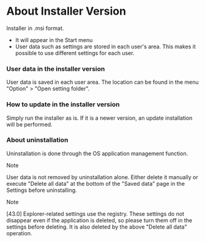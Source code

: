 # About Installer Version

Installer in .msi format.

* It will appear in the Start menu
* User data such as settings are stored in each user's area. This makes it possible to use different settings for each user.

### User data in the installer version

User data is saved in each user area. The location can be found in the menu "Option" > "Open setting folder".

### How to update in the installer version

Simply run the installer as is. If it is a newer version, an update installation will be performed.

### About uninstallation

Uninstallation is done through the OS application management function.

> [!NOTE]  
> User data is not removed by uninstallation alone.
> Either delete it manually or execute "Delete all data" at the bottom of the "Saved data" page in the Settings before uninstalling.

> [!NOTE]  
> [43.0] Explorer-related settings use the registry.
> These settings do not disappear even if the application is deleted, so please turn them off in the settings before deleting.
> It is also deleted by the above "Delete all data" operation.